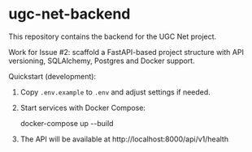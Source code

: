 # ugc-net-backend

This repository contains the backend for the UGC Net project.

Work for Issue #2: scaffold a FastAPI-based project structure with API versioning, SQLAlchemy, Postgres and Docker support.

Quickstart (development):

1. Copy `.env.example` to `.env` and adjust settings if needed.
2. Start services with Docker Compose:

	docker-compose up --build

3. The API will be available at http://localhost:8000/api/v1/health

